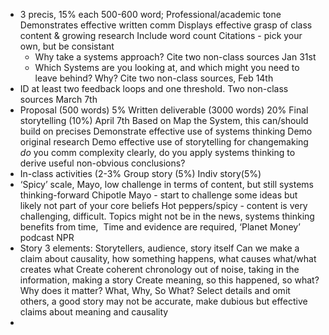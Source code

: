 - 3 precis, 15% each
  500-600 word;
  Professional/academic tone
  Demonstrates effective written comm
  Displays effective grasp of class content & growing research
  Include word count
  Citations - pick your own, but be consistant
	- Why take a systems approach? Cite two non-class sources Jan 31st
	- Which Systems are you looking at, and which might you need to leave behind? Why? Cite two non-class sources, Feb 14th
- ID at least two feedback loops and one threshold. Two non-class sources March 7th
- Proposal (500 words) 5%
  Written deliverable (3000 words) 20%
  Final storytelling (10%)
  April 7th
  Based on Map the System, this can/should build on precises
  Demonstrate effective use of systems thinking
  Demo original research
  Demo effective use of storytelling for changemaking
  *do* you comm complexity clearly, do you apply systems thinking to derive useful non-obvious conclusions?
- In-class activities (2-3%
  Group story (5%)
  Indiv story(5%)
- ‘Spicy’ scale,
  Mayo, low challenge in terms of content, but still systems thinking-forward
  Chipotle Mayo - start to challenge some ideas but likely not part of your core beliefs
  Hot peppers/spicy - content is very challenging, difficult.
  Topics might not be in the news, systems thinking benefits from time, 
  Time and evidence are required, ‘Planet Money’ podcast NPR
- Story 3 elements:
  Storytellers, audience, story itself
  Can we make a claim about causality, how something happens, what causes what/what creates what
  Create coherent chronology out of noise, taking in the information, making a story
  Create meaning, so this happened, so what? Why does it matter?
  What, Why, So What?
  Select details and omit others, a good story may not be accurate, make dubious but effective claims about meaning and causality
-